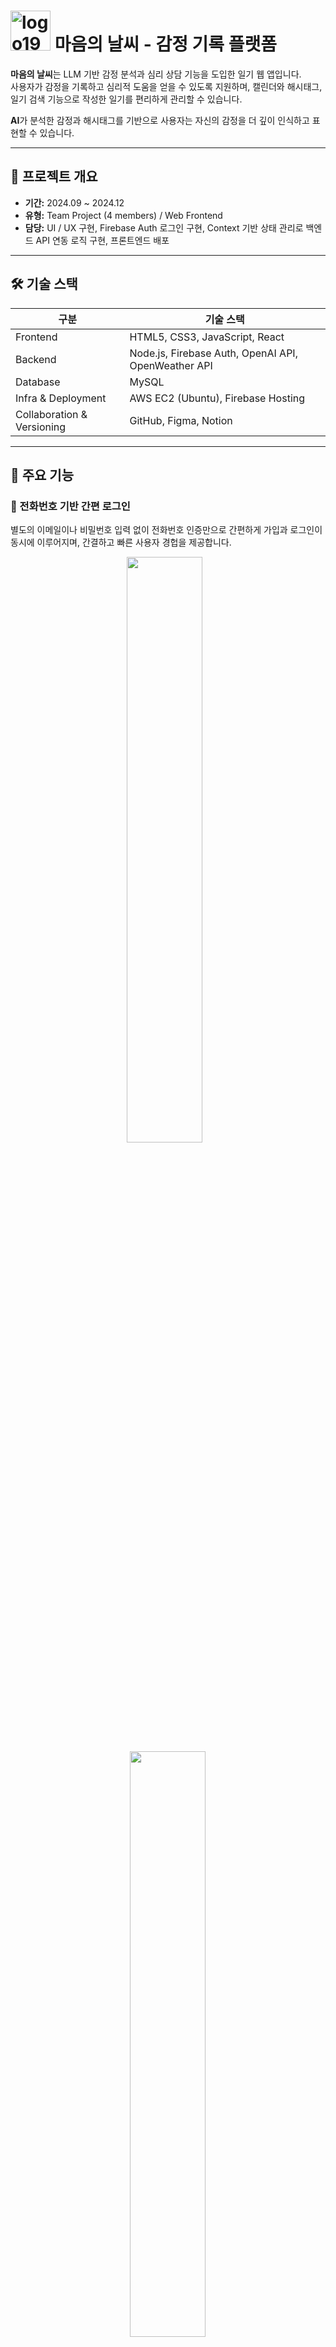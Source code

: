 # <img width="64" height="64" alt="logo192" src="https://github.com/user-attachments/assets/b5b0adee-edb7-4afe-a0a8-9156ca5e285b" /> 마음의 날씨 - 감정 기록 플랫폼

**마음의 날씨**는 LLM 기반 감정 분석과 심리 상담 기능을 도입한 일기 웹 앱입니다.  
사용자가 감정을 기록하고 심리적 도움을 얻을 수 있도록 지원하며, 캘린더와 해시태그, 일기 검색 기능으로 작성한 일기를 편리하게 관리할 수 있습니다.  

**AI**가 분석한 감정과 해시태그를 기반으로 사용자는 자신의 감정을 더 깊이 인식하고 표현할 수 있습니다.

---

## 🧭 프로젝트 개요

- **기간:** 2024.09 ~ 2024.12  
- **유형:** Team Project (4 members) / Web Frontend
- **담당:** UI / UX 구현, Firebase Auth 로그인 구현, Context 기반 상태 관리로 백엔드 API 연동 로직 구현, 프론트엔드 배포

---

## 🛠 기술 스택

| 구분 | 기술 스택 |
|------|------|
| Frontend | HTML5, CSS3, JavaScript, React |
| Backend | Node.js, Firebase Auth, OpenAI API, OpenWeather API |
| Database | MySQL |
| Infra & Deployment | AWS EC2 (Ubuntu), Firebase Hosting |
| Collaboration & Versioning | GitHub, Figma, Notion |

---

## 🎯 주요 기능

### 📱 전화번호 기반 간편 로그인
별도의 이메일이나 비밀번호 입력 없이 전화번호 인증만으로 간편하게 가입과 로그인이 동시에 이루어지며, 간결하고 빠른 사용자 경헙을 제공합니다.
<p align="center">
  <img src="https://github.com/user-attachments/assets/c1c2bc39-7c35-467b-8af8-23ff1dff9cd1" width="49%"/>
  &nbsp;&nbsp;
  <img src="https://github.com/user-attachments/assets/c96802cc-7ddb-439b-a159-298e47a14cec" width="49%"/>
</p>
<br>

### 📝 감정 중심 일기 작성 및 분석
사용자는 자신의 감정을 자유롭게 일기 형태로 기록하고 이미지 또한 업로드할 수 있으며, 작성된 내용은 OpenAI API를 통해 감정 분석이 이루어집니다. 분석 결과에 따라 자동으로 해시태그가 생성되고, 감정에 맞는 피드백과 심리 상담을 받을 수 있습니다.
<p align="center">
  <img src="https://github.com/user-attachments/assets/d90c7343-9aaa-4775-a5bc-777c370e4d71" width="49%"/>
  &nbsp;&nbsp;
  <img src="https://github.com/user-attachments/assets/df4d123d-9513-41cf-9544-fe5612c172d0" width="49%"/>
</p>
<p align="center">
  <img src="https://github.com/user-attachments/assets/aef5cc97-16f6-418c-a00e-7028525fc0fc "width="49%"/>
  &nbsp;&nbsp;
  <img src="https://github.com/user-attachments/assets/08828171-2ca2-4cd3-9601-7f39840727a1" width="49%"/>
</p>
<br>

### ☁️ 날씨 정보 자동 연동
OpenWeather API를 통해 불러온 날씨 데이터는 화면 오른쪽 상단에 위젯 형태로 표시됩니다. 일기 작성 화면에서는 사용 시점의 날씨 정보가 함께 제공되어, 감정 상태를 날씨와 연관 지으며 더욱 몰입감 있는 감정 기록을 남길 수 있습니다.
<p align="center">
  <img src="https://github.com/user-attachments/assets/e75e0de4-4f71-4a8d-9814-dc361a5b26cd" width="49%"/>
  &nbsp;&nbsp;
  <img src="https://github.com/user-attachments/assets/b3730101-adcd-4ea5-a765-ea2c68a5e637" width="49%"/>
</p>
<br>

### 📅 캘린더 기반 일기 관리
캘린더를 통해 날짜별 일기와 감정 상태를 직관적으로 확인할 수 있으며, 원하는 일자를 클릭하면 해당 일기의 내용을 조회, 수정, 삭제할 수 있습니다.
<p align="center">
  <img src="https://github.com/user-attachments/assets/b9ebf3c1-72e4-4c1a-804a-eaaf6ee78b40" width="49%"/>
  &nbsp;&nbsp;
  <img src="https://github.com/user-attachments/assets/867d7903-07cf-4185-aa8a-29e796e3b693" width="49%"/>
</p>
<p align="center">
  <img src="https://github.com/user-attachments/assets/47caa74a-eb90-4330-bffa-34a7bd96532f" width="49%"/>
  &nbsp;&nbsp;
  <img src="https://github.com/user-attachments/assets/25a9a740-bfa2-44fc-982a-3ca9e303654e" width="49%"/>
</p>
<br>

### 💬 심리 상담 기능 (선택적)
작성된 일기의 감정 유형에 따라, 선택적으로 AI 기반 심리 상담을 받을 수 있으며, 사용자에게 맞는 조언이나 피드백이 제공됩니다.
<p align="center">
  <img src="https://github.com/user-attachments/assets/a2dcb279-43f9-4dee-826e-485e4af0a2bd" width="49%"/>
  &nbsp;&nbsp;
  <img src="https://github.com/user-attachments/assets/0845d274-fd33-4b79-9243-9eefb3545954" width="49%"/>
</p>
<p align="center">
  <img src="https://github.com/user-attachments/assets/96960966-3ab1-430a-a6e0-3c22406dec1c" width="49%"/>
  &nbsp;&nbsp;
  <img src="https://github.com/user-attachments/assets/d7323ee8-7071-490d-919e-f0a6da38165a" width="49%"/>
</p>
<br>

### 📎 해시태그 기반 검색 및 시각화
생성된 해시태그를 기반으로 주제별 일기를 빠르게 분류·검색할 수 있으며, 검색 결과는 해당 일자가 캘린더에서 하이라이팅되어 시각적으로 확인할 수 있습니다.
<p align="center">
  <img src="https://github.com/user-attachments/assets/9ec0a333-00ae-4cf5-9d6e-9f721a2359db" width="49%"/>
  &nbsp;&nbsp;
  <img src="https://github.com/user-attachments/assets/922116db-535a-45b1-9a25-4663767cd421" width="49%"/>
</p>

---

## 📎 기타 정보
본 문서는 주요 기능, 구조, 핵심 기술 중심으로 구성되어 있습니다.  
개발 배경 및 문제 해결 과정, 배운 점 등은 [포트폴리오 사이트](https://mesel7.dev/projects/weather-diary)에서 확인하실 수 있습니다.
